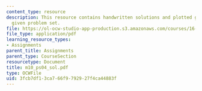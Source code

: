 ```yaml
---
content_type: resource
description: This resource contains handwritten solutions and plotted graphs to the
  given problem set.
file: https://ol-ocw-studio-app-production.s3.amazonaws.com/courses/16-01-unified-engineering-i-ii-iii-iv-fall-2005-spring-2006/3fcb7df13ca766f9792927f4ca44883f_m10_ps04_sol.pdf
file_type: application/pdf
learning_resource_types:
- Assignments
parent_title: Assignments
parent_type: CourseSection
resourcetype: Document
title: m10_ps04_sol.pdf
type: OCWFile
uid: 3fcb7df1-3ca7-66f9-7929-27f4ca44883f
---
```

